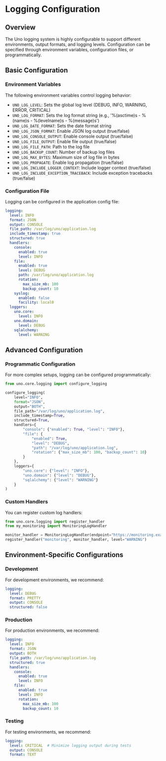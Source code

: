 # Logging Configuration

## Overview

The Uno logging system is highly configurable to support different environments, output formats, and logging levels. Configuration can be specified through environment variables, configuration files, or programmatically.

## Basic Configuration

### Environment Variables

The following environment variables control logging behavior:

- `UNO_LOG_LEVEL`: Sets the global log level (DEBUG, INFO, WARNING, ERROR, CRITICAL)
- `UNO_LOG_FORMAT`: Sets the log format string (e.g., '%(asctime)s - %(name)s - %(levelname)s - %(message)s')
- `UNO_LOG_DATE_FORMAT`: Sets the date format string
- `UNO_LOG_JSON_FORMAT`: Enable JSON log output (true/false)
- `UNO_LOG_CONSOLE_OUTPUT`: Enable console output (true/false)
- `UNO_LOG_FILE_OUTPUT`: Enable file output (true/false)
- `UNO_LOG_FILE_PATH`: Path to the log file
- `UNO_LOG_BACKUP_COUNT`: Number of backup log files
- `UNO_LOG_MAX_BYTES`: Maximum size of log file in bytes
- `UNO_LOG_PROPAGATE`: Enable log propagation (true/false)
- `UNO_LOG_INCLUDE_LOGGER_CONTEXT`: Include logger context (true/false)
- `UNO_LOG_INCLUDE_EXCEPTION_TRACEBACK`: Include exception tracebacks (true/false)

### Configuration File

Logging can be configured in the application config file:

```yaml
logging:
  level: INFO
  format: JSON
  output: CONSOLE
  file_path: /var/log/uno/application.log
  include_timestamp: true
  structured: true
  handlers:
    console:
      enabled: true
      level: INFO
    file:
      enabled: true
      level: DEBUG
      path: /var/log/uno/application.log
      rotation:
        max_size_mb: 100
        backup_count: 10
    syslog:
      enabled: false
      facility: local0
  loggers:
    uno.core:
      level: INFO
    uno.domain:
      level: DEBUG
    sqlalchemy:
      level: WARNING
```

## Advanced Configuration

### Programmatic Configuration

For more complex setups, logging can be configured programmatically:

```python
from uno.core.logging import configure_logging

configure_logging(
    level="INFO",
    format="JSON",
    output="BOTH",
    file_path="/var/log/uno/application.log",
    include_timestamp=True,
    structured=True,
    handlers={
        "console": {"enabled": True, "level": "INFO"},
        "file": {
            "enabled": True, 
            "level": "DEBUG",
            "path": "/var/log/uno/application.log",
            "rotation": {"max_size_mb": 100, "backup_count": 10}
        }
    },
    loggers={
        "uno.core": {"level": "INFO"},
        "uno.domain": {"level": "DEBUG"},
        "sqlalchemy": {"level": "WARNING"}
    }
)
```

### Custom Handlers

You can register custom log handlers:

```python
from uno.core.logging import register_handler
from my_monitoring import MonitoringLogHandler

monitor_handler = MonitoringLogHandler(endpoint="https://monitoring.example.com/logs")
register_handler("monitoring", monitor_handler, level="WARNING")
```

## Environment-Specific Configurations

### Development

For development environments, we recommend:

```yaml
logging:
  level: DEBUG
  format: PRETTY
  output: CONSOLE
  structured: false
```

### Production

For production environments, we recommend:

```yaml
logging:
  level: INFO
  format: JSON
  output: BOTH
  file_path: /var/log/uno/application.log
  structured: true
  handlers:
    console:
      enabled: true
      level: INFO
    file:
      enabled: true
      level: INFO
      rotation:
        max_size_mb: 100
        backup_count: 10
```

### Testing

For testing environments, we recommend:

```yaml
logging:
  level: CRITICAL  # Minimize logging output during tests
  output: CONSOLE
  format: TEXT
```
